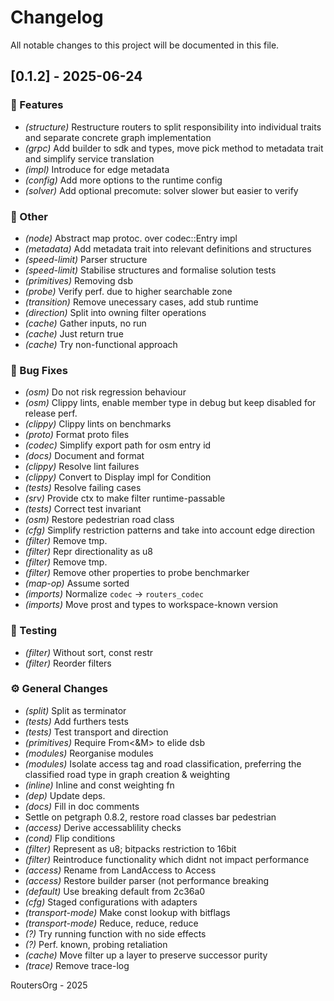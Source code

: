 # Changelog

All notable changes to this project will be documented in this file.

## [0.1.2] - 2025-06-24

### 🚀 Features

- *(structure)* Restructure routers to split responsibility into individual traits and separate concrete graph implementation
- *(grpc)* Add builder to sdk and types, move pick method to metadata trait and simplify service translation
- *(impl)* Introduce for edge metadata
- *(config)* Add more options to the runtime config
- *(solver)* Add optional precomute: solver slower but easier to verify

### 💼 Other

- *(node)* Abstract map protoc. over codec::Entry impl
- *(metadata)* Add metadata trait into relevant definitions and structures
- *(speed-limit)* Parser structure
- *(speed-limit)* Stabilise structures and formalise solution tests
- *(primitives)* Removing dsb
- *(probe)* Verify perf. due to higher searchable zone
- *(transition)* Remove unecessary cases, add stub runtime
- *(direction)* Split into owning filter operations
- *(cache)* Gather inputs, no run
- *(cache)* Just return true
- *(cache)* Try non-functional approach

### 🐛 Bug Fixes

- *(osm)* Do not risk regression behaviour
- *(osm)* Clippy lints, enable member type in debug but keep disabled for release perf.
- *(clippy)* Clippy lints on benchmarks
- *(proto)* Format proto files
- *(codec)* Simplify export path for osm entry id
- *(docs)* Document and format
- *(clippy)* Resolve lint failures
- *(clippy)* Convert to Display impl for Condition
- *(tests)* Resolve failing cases
- *(srv)* Provide ctx to make filter runtime-passable
- *(tests)* Correct test invariant
- *(osm)* Restore pedestrian road class
- *(cfg)* Simplify restriction patterns and take into account edge direction
- *(filter)* Remove tmp.
- *(filter)* Repr directionality as u8
- *(filter)* Remove tmp.
- *(filter)* Remove other properties to probe benchmarker
- *(map-op)* Assume sorted
- *(imports)* Normalize `codec` -> `routers_codec`
- *(imports)* Move prost and types to workspace-known version

### 🧪 Testing

- *(filter)* Without sort, const restr
- *(filter)* Reorder filters

### ⚙️ General Changes

- *(split)* Split as terminator
- *(tests)* Add furthers tests
- *(tests)* Test transport and direction
- *(primitives)* Require From<&M> to elide dsb
- *(modules)* Reorganise modules
- *(modules)* Isolate access tag and road classification, preferring the classified road type in graph creation & weighting
- *(inline)* Inline and const weighting fn
- *(dep)* Update deps.
- *(docs)* Fill in doc comments
- Settle on petgraph 0.8.2, restore road classes bar pedestrian
- *(access)* Derive accessablility checks
- *(cond)* Flip conditions
- *(filter)* Represent as u8; bitpacks restriction to 16bit
- *(filter)* Reintroduce functionality which didnt not impact performance
- *(access)* Rename from LandAccess to Access
- *(access)* Restore builder parser (not performance breaking
- *(default)* Use breaking default from 2c36a0
- *(cfg)* Staged configurations with adapters
- *(transport-mode)* Make const lookup with bitflags
- *(transport-mode)* Reduce, reduce, reduce
- *(?)* Try running function with no side effects
- *(?)* Perf. known, probing retaliation
- *(cache)* Move filter up a layer to preserve successor purity
- *(trace)* Remove trace-log

RoutersOrg - 2025
